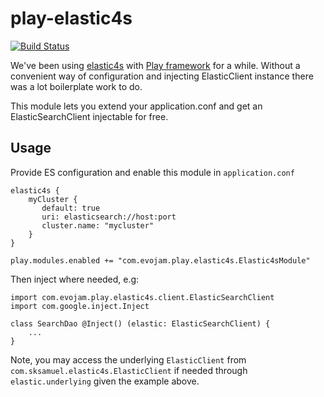 play-elastic4s
===========================

[![Build Status](https://travis-ci.org/evojam/play-elastic4s.svg)](https://travis-ci.org/evojam/play-elastic4s)

We've been using [elastic4s](https://github.com/sksamuel/elastic4s) with [Play framework](https://www.playframework.com/) for a while.
Without a convenient way of configuration and injecting ElasticClient instance there was a lot boilerplate work to do.

This module lets you extend your application.conf and get an ElasticSearchClient injectable for free.

## Usage

Provide ES configuration and enable this module in `application.conf`

    elastic4s {
        myCluster {
           default: true
           uri: elasticsearch://host:port
           cluster.name: "mycluster"
        }
    }

    play.modules.enabled += "com.evojam.play.elastic4s.Elastic4sModule"

Then inject where needed, e.g:

    import com.evojam.play.elastic4s.client.ElasticSearchClient
    import com.google.inject.Inject

    class SearchDao @Inject() (elastic: ElasticSearchClient) {
        ...
    }

Note, you may access the underlying `ElasticClient` from `com.sksamuel.elastic4s.ElasticClient` if needed
through `elastic.underlying` given the example above.
